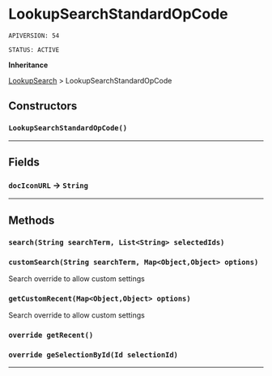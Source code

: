 # LookupSearchStandardOpCode

`APIVERSION: 54`

`STATUS: ACTIVE`

**Inheritance**

[LookupSearch](./LookupSearch.md)
 &gt; 
LookupSearchStandardOpCode

## Constructors
### `LookupSearchStandardOpCode()`
---
## Fields

### `docIconURL` → `String`


---
## Methods
### `search(String searchTerm, List<String> selectedIds)`
### `customSearch(String searchTerm, Map<Object,Object> options)`

Search override to allow custom settings

### `getCustomRecent(Map<Object,Object> options)`

Search override to allow custom settings

### `override getRecent()`
### `override geSelectionById(Id selectionId)`
---
